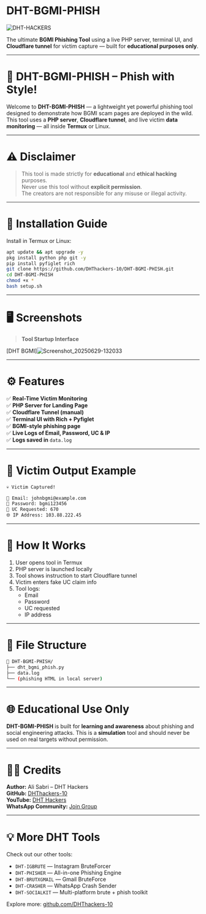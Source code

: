 # DHT-BGMI-PHISH

![DHT-HACKERS](https://img.shields.io/badge/DHT-HACKERS-magenta?style=for-the-badge)

The ultimate **BGMI Phishing Tool** using a live PHP server, terminal UI, and **Cloudflare tunnel** for victim capture — built for **educational purposes only**.

---

# 🎯 DHT-BGMI-PHISH – Phish with Style!

Welcome to **DHT-BGMI-PHISH** — a lightweight yet powerful phishing tool designed to demonstrate how BGMI scam pages are deployed in the wild. This tool uses a **PHP server**, **Cloudflare tunnel**, and live victim **data monitoring** — all inside **Termux** or Linux.

---

# ⚠️ Disclaimer

> This tool is made strictly for **educational** and **ethical hacking** purposes.  
> Never use this tool without **explicit permission**.  
> The creators are not responsible for any misuse or illegal activity.

---

# 🚀 Installation Guide

Install in Termux or Linux:

```bash
apt update && apt upgrade -y
pkg install python php git -y
pip install pyfiglet rich
git clone https://github.com/DHThackers-10/DHT-BGMI-PHISH.git
cd DHT-BGMI-PHISH
chmod +x *
bash setup.sh
```

---

# 🖥️ Screenshots

> **Tool Startup Interface**

[DHT BGMI]![Screenshot_20250629-132033](https://github.com/user-attachments/assets/b058a56c-ed39-423b-8a1b-e1e433175050)

---

# ⚙️ Features

✅ **Real-Time Victim Monitoring**  
✅ **PHP Server for Landing Page**  
✅ **Cloudflare Tunnel (manual)**  
✅ **Terminal UI with Rich + Pyfiglet**  
✅ **BGMI-style phishing page**  
✅ **Live Logs of Email, Password, UC & IP**  
✅ **Logs saved in** `data.log`

---

# 📂 Victim Output Example

```bash
💀 Victim Captured!

📧 Email: johnbgmi@example.com
🔑 Password: bgmi123456
💎 UC Requested: 670
🌐 IP Address: 103.88.222.45
```

---

# 🔧 How It Works

1. User opens tool in Termux  
2. PHP server is launched locally  
3. Tool shows instruction to start Cloudflare tunnel  
4. Victim enters fake UC claim info  
5. Tool logs:
   - Email
   - Password
   - UC requested
   - IP address

---

# 🔐 File Structure

```bash
📁 DHT-BGMI-PHISH/
├── dht_bgmi_phish.py
├── data.log
└── (phishing HTML in local server)
```

---

# 🌐 Educational Use Only

**DHT-BGMI-PHISH** is built for **learning and awareness** about phishing and social engineering attacks. This is a **simulation** tool and should never be used on real targets without permission.

---

# 👨‍💻 Credits

**Author:** Ali Sabri – DHT Hackers  
**GitHub:** [DHThackers-10](https://github.com/DHThackers-10)  
**YouTube:** [DHT Hackers](https://youtube.com/@dht-hackers_10)  
**WhatsApp Community:** [Join Group](https://chat.whatsapp.com/G2hCkCzylra2OENEfhH8Os)

---

# 💡 More DHT Tools

Check out our other tools:

- `DHT-IGBRUTE` — Instagram BruteForcer  
- `DHT-PHISHER` — All-in-one Phishing Engine  
- `DHT-BRUTXGMAIL` — Gmail BruteForce  
- `DHT-CRASHER` — WhatsApp Crash Sender  
- `DHT-SOCIALKIT` — Multi-platform brute + phish toolkit

Explore more: [github.com/DHThackers-10](https://github.com/DHThackers-10)
